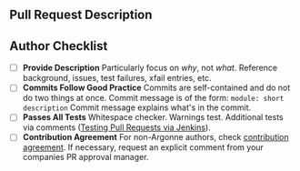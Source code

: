 ## Pull Request Description


## Author Checklist
* [ ] **Provide Description** 
      Particularly focus on _why_, not _what_. Reference background, issues, test failures, xfail entries, etc.
* [ ] **Commits Follow Good Practice**
      Commits are self-contained and do not do two things at once. 
      Commit message is of the form: `module: short description` 
      Commit message explains what's in the commit.
* [ ] **Passes All Tests**
      Whitespace checker. Warnings test. Additional tests via comments ([Testing Pull Requests via Jenkins](https://github.com/intel-innersource/libraries.runtimes.hpc.mpi.mpich-aurora/wiki/Testing-Pull-Requests-via-Jenkins)).
* [ ] **Contribution Agreement**
      For non-Argonne authors, check [contribution agreement](http://www.mpich.org/documentation/contributor-docs/). 
      If necessary, request an explicit comment from your companies PR approval manager.
